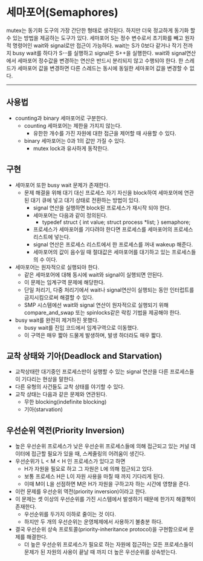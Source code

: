# 세마포어(Semaphores)
mutex는 동기화 도구의 가장 간단한 형태로 생각된다. 하지만 더욱 정교하게 동기화 할 수 있는 방법을 제공하는 도구가 있다.
세마포어 S는 정수 변수로서 초기화를 빼고 원자적 명령어인 wait와 signal로만 접근이 가능하다. wait는 S가 0보다 같거나 작기 전까지 busy wait를 하다가 S--를 실행하고 signal은 S++을 실행한다.
wait와 signal연산에서 세마포어 정수값을 변경하는 연산은 반드시 분리되지 않고 수행되야 한다. 한 스레드가 세마포어 값을 변경하면 다른 스레드는 동시에 동일한 세마포어 값을 변경할 수 없다.
***

## 사용법
* counting과 binary 세마포어로 구분한다.
    * counting 세마포어는 제한을 가지지 않는다.
        * 유한한 개수를 가진 자원에 대한 접근을 제어할 때 사용할 수 있다.
    * binary 세마포어는 0과 1의 값만 가질 수 있다.
        * mutex lock과 유사하게 동작한다.

## 구현
* 세마포어 또한 busy wait 문제가 존재한다.
    * 문제 해결을 위해 대기 대신 프로세스 자기 자신을 block하여 세마포어에 연관된 대기 큐에 넣고 대기 상태로 전환하는 방법이 있다.
        * signal 연산을 실행하면 block된 프로세스가 재시작 되야 한다.
        * 세마포어는 다음과 같이 정의된다.
            * typedef struct { int value; struct process *list; } semaphore;
        * 프로세스가 세마포어를 기다려야 한다면 프로세스를 세마포어의 프로세스 리스트에 넣는다.
        * signal 연산은 프로세스 리스트에서 한 프로세스를 꺼내 wakeup 해준다.
        * 세마포어의 값이 음수일 때 절대값은 세마포어를 대기하고 있는 프로세스들의 수 이다.
* 세마포어는 원자적으로 실행되야 한다.
    * 같은 세마포어에 대해 동시에 wait와 signal이 실행되면 안된다.
    * 이 문제는 임계구역 문제에 해당한다.
    * 단일 처리기, 다중 처리기에서 wait나 signal연산이 실행되는 동안 인터럽트를 금지시킴으로써 해결할 수 있다.
    * SMP 시스템에선 wait와 signal 연산이 원자적으로 실행되기 위해 compare_and_swap 또는 spinlocks같은 락킹 기법을 제공해야 한다.
* busy wait를 완전히 제거하진 못했다.
    * busy wait를 진입 코드에서 임계구역으로 이동했다.
    * 이 구역은 매우 짧아 드물게 발생하며, 발생 하더라도 매우 짧다.

## 교착 상태와 기아(Deadlock and Starvation)
* 교착상태란 대기중인 프로세스만이 실행할 수 있는 signal 연산을 다른 프로세스들이 기다리는 현상을 말한다.
* 다른 유형의 사건들도 교착 상태를 야기할 수 있다.
* 교착 상태는 다음과 같은 문제와 연관된다.
    * 무한 blocking(indefinite blocking)
    * 기아(starvation)

## 우선순위 역전(Priority Inversion)
* 높은 우선순위 프로세스가 낮은 우선순위 프로세스들에 의해 접근되고 있는 커널 데이터에 접근할 필요가 있을 때, 스케줄링의 어려움이 생긴다.
* 우선순위가 L < M < H 인 프로세스가 있다고 하면
    * H가 자원을 필요로 하고 그 자원은 L에 의해 접근되고 있다.
    * 보통 프로세스 H은 L이 자원 사용을 마칠 때 까지 기다리게 된다.
    * 이때 M이 L을 선점하면 M은 H가 자원을 구하고자 하는 시간에 영향을 준다.
* 이런 문제를 우선순위 역전(priority inversion)이라고 한다.
* 이 문제는 셋 이상의 우선순위를 가진 시스템에서 발생하기 때문에 한가지 해결책이 존재한다.
    * 우선순위를 두가지 이하로 줄이는 것 이다.
    * 하지만 두 개의 우선순위는 운영체제에서 사용하기 불충분 하다.
* 결국 우선순위 상속 프로토콜(priority-inheritance protocol)을 구현함으로써 문제를 해결한다.
    * 더 높은 우선순위 프로세스가 필요로 하는 자원에 접근하는 모든 프로세스들이 문제가 된 자원의 사용이 끝날 때 까지 더 높은 우선순위를 상속받는다.
